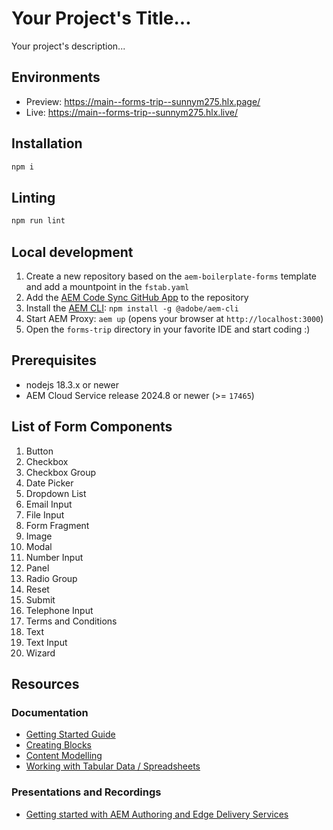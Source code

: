 # Your Project's Title...
Your project's description...

## Environments
- Preview: https://main--forms-trip--sunnym275.hlx.page/
- Live: https://main--forms-trip--sunnym275.hlx.live/

## Installation

```sh
npm i
```

## Linting

```sh
npm run lint
```

## Local development

1. Create a new repository based on the `aem-boilerplate-forms` template and add a mountpoint in the `fstab.yaml`
1. Add the [AEM Code Sync GitHub App](https://github.com/apps/aem-code-sync) to the repository
1. Install the [AEM CLI](https://github.com/adobe/helix-cli): `npm install -g @adobe/aem-cli`
1. Start AEM Proxy: `aem up` (opens your browser at `http://localhost:3000`)
1. Open the `forms-trip` directory in your favorite IDE and start coding :)

## Prerequisites

- nodejs 18.3.x or newer
- AEM Cloud Service release 2024.8 or newer (>= `17465`)

## List of Form Components

1. Button  
2. Checkbox  
3. Checkbox Group  
4. Date Picker  
5. Dropdown List  
6. Email Input  
7. File Input  
8. Form Fragment  
9. Image  
10. Modal  
11. Number Input  
12. Panel  
13. Radio Group  
14. Reset  
15. Submit  
16. Telephone Input  
17. Terms and Conditions  
18. Text  
19. Text Input  
20. Wizard  

## Resources

### Documentation
- [Getting Started Guide](https://experienceleague.adobe.com/en/docs/experience-manager-cloud-service/content/edge-delivery/wysiwyg-authoring/edge-dev-getting-started)
- [Creating Blocks](https://experienceleague.adobe.com/en/docs/experience-manager-cloud-service/content/edge-delivery/wysiwyg-authoring/create-block)
- [Content Modelling](https://experienceleague.adobe.com/en/docs/experience-manager-cloud-service/content/edge-delivery/wysiwyg-authoring/content-modeling)
- [Working with Tabular Data / Spreadsheets](https://experienceleague.adobe.com/en/docs/experience-manager-cloud-service/content/edge-delivery/wysiwyg-authoring/tabular-data)

### Presentations and Recordings
- [Getting started with AEM Authoring and Edge Delivery Services](https://experienceleague.adobe.com/en/docs/events/experience-manager-gems-recordings/gems2024/aem-authoring-and-edge-delivery)
